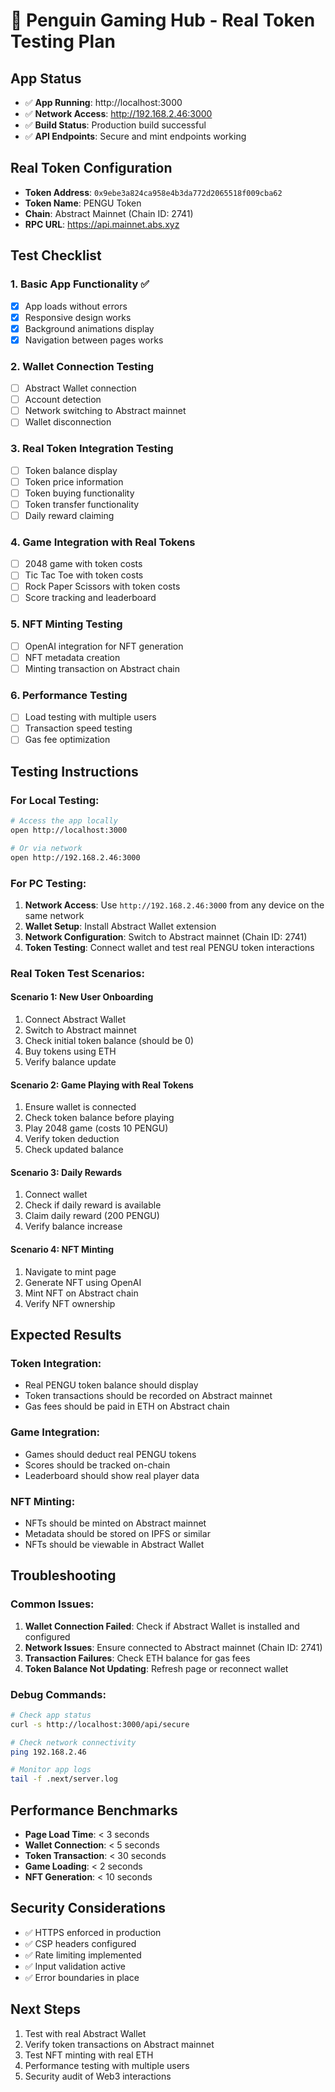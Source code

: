# 🐧 Penguin Gaming Hub - Real Token Testing Plan

## App Status
- ✅ **App Running**: http://localhost:3000
- ✅ **Network Access**: http://192.168.2.46:3000
- ✅ **Build Status**: Production build successful
- ✅ **API Endpoints**: Secure and mint endpoints working

## Real Token Configuration
- **Token Address**: `0x9ebe3a824ca958e4b3da772d2065518f009cba62`
- **Token Name**: PENGU Token
- **Chain**: Abstract Mainnet (Chain ID: 2741)
- **RPC URL**: https://api.mainnet.abs.xyz

## Test Checklist

### 1. Basic App Functionality ✅
- [x] App loads without errors
- [x] Responsive design works
- [x] Background animations display
- [x] Navigation between pages works

### 2. Wallet Connection Testing
- [ ] Abstract Wallet connection
- [ ] Account detection
- [ ] Network switching to Abstract mainnet
- [ ] Wallet disconnection

### 3. Real Token Integration Testing
- [ ] Token balance display
- [ ] Token price information
- [ ] Token buying functionality
- [ ] Token transfer functionality
- [ ] Daily reward claiming

### 4. Game Integration with Real Tokens
- [ ] 2048 game with token costs
- [ ] Tic Tac Toe with token costs
- [ ] Rock Paper Scissors with token costs
- [ ] Score tracking and leaderboard

### 5. NFT Minting Testing
- [ ] OpenAI integration for NFT generation
- [ ] NFT metadata creation
- [ ] Minting transaction on Abstract chain

### 6. Performance Testing
- [ ] Load testing with multiple users
- [ ] Transaction speed testing
- [ ] Gas fee optimization

## Testing Instructions

### For Local Testing:
```bash
# Access the app locally
open http://localhost:3000

# Or via network
open http://192.168.2.46:3000
```

### For PC Testing:
1. **Network Access**: Use `http://192.168.2.46:3000` from any device on the same network
2. **Wallet Setup**: Install Abstract Wallet extension
3. **Network Configuration**: Switch to Abstract mainnet (Chain ID: 2741)
4. **Token Testing**: Connect wallet and test real PENGU token interactions

### Real Token Test Scenarios:

#### Scenario 1: New User Onboarding
1. Connect Abstract Wallet
2. Switch to Abstract mainnet
3. Check initial token balance (should be 0)
4. Buy tokens using ETH
5. Verify balance update

#### Scenario 2: Game Playing with Real Tokens
1. Ensure wallet is connected
2. Check token balance before playing
3. Play 2048 game (costs 10 PENGU)
4. Verify token deduction
5. Check updated balance

#### Scenario 3: Daily Rewards
1. Connect wallet
2. Check if daily reward is available
3. Claim daily reward (200 PENGU)
4. Verify balance increase

#### Scenario 4: NFT Minting
1. Navigate to mint page
2. Generate NFT using OpenAI
3. Mint NFT on Abstract chain
4. Verify NFT ownership

## Expected Results

### Token Integration:
- Real PENGU token balance should display
- Token transactions should be recorded on Abstract mainnet
- Gas fees should be paid in ETH on Abstract chain

### Game Integration:
- Games should deduct real PENGU tokens
- Scores should be tracked on-chain
- Leaderboard should show real player data

### NFT Minting:
- NFTs should be minted on Abstract mainnet
- Metadata should be stored on IPFS or similar
- NFTs should be viewable in Abstract Wallet

## Troubleshooting

### Common Issues:
1. **Wallet Connection Failed**: Check if Abstract Wallet is installed and configured
2. **Network Issues**: Ensure connected to Abstract mainnet (Chain ID: 2741)
3. **Transaction Failures**: Check ETH balance for gas fees
4. **Token Balance Not Updating**: Refresh page or reconnect wallet

### Debug Commands:
```bash
# Check app status
curl -s http://localhost:3000/api/secure

# Check network connectivity
ping 192.168.2.46

# Monitor app logs
tail -f .next/server.log
```

## Performance Benchmarks
- **Page Load Time**: < 3 seconds
- **Wallet Connection**: < 5 seconds
- **Token Transaction**: < 30 seconds
- **Game Loading**: < 2 seconds
- **NFT Generation**: < 10 seconds

## Security Considerations
- ✅ HTTPS enforced in production
- ✅ CSP headers configured
- ✅ Rate limiting implemented
- ✅ Input validation active
- ✅ Error boundaries in place

## Next Steps
1. Test with real Abstract Wallet
2. Verify token transactions on Abstract mainnet
3. Test NFT minting with real ETH
4. Performance testing with multiple users
5. Security audit of Web3 interactions 